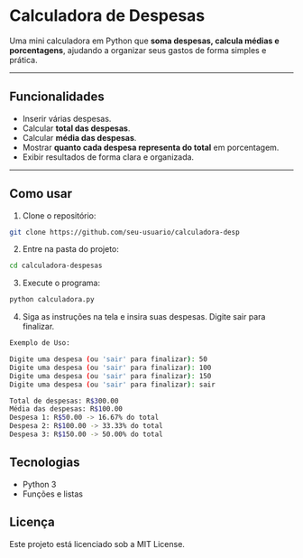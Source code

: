 # Calculadora de Despesas 

Uma mini calculadora em Python que **soma despesas, calcula médias e porcentagens**, ajudando a organizar seus gastos de forma simples e prática.

---

## Funcionalidades

- Inserir várias despesas.
- Calcular **total das despesas**.
- Calcular **média das despesas**.
- Mostrar **quanto cada despesa representa do total** em porcentagem.
- Exibir resultados de forma clara e organizada.

---

## Como usar

1. Clone o repositório:  
```bash
git clone https://github.com/seu-usuario/calculadora-desp
```

2. Entre na pasta do projeto:
```bash
cd calculadora-despesas
```

3. Execute o programa:
```bash
python calculadora.py
```

4. Siga as instruções na tela e insira suas despesas. Digite sair para finalizar.
```bash
Exemplo de Uso:

Digite uma despesa (ou 'sair' para finalizar): 50
Digite uma despesa (ou 'sair' para finalizar): 100
Digite uma despesa (ou 'sair' para finalizar): 150
Digite uma despesa (ou 'sair' para finalizar): sair

Total de despesas: R$300.00
Média das despesas: R$100.00
Despesa 1: R$50.00 -> 16.67% do total
Despesa 2: R$100.00 -> 33.33% do total
Despesa 3: R$150.00 -> 50.00% do total
```

## Tecnologias

- Python 3
- Funções e listas

## Licença

Este projeto está licenciado sob a MIT License.
